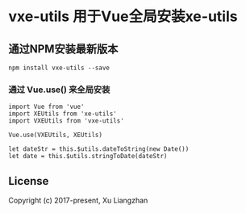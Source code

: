 # vxe-utils 用于Vue全局安装xe-utils

## 通过NPM安装最新版本

``` shell
npm install vxe-utils --save
```

### 通过 Vue.use() 来全局安装
``` shell
import Vue from 'vue'
import XEUtils from 'xe-utils'
import VXEUtils from 'vxe-utils'

Vue.use(VXEUtils, XEUtils)

let dateStr = this.$utils.dateToString(new Date())
let date = this.$utils.stringToDate(dateStr)
```

## License
Copyright (c) 2017-present, Xu Liangzhan